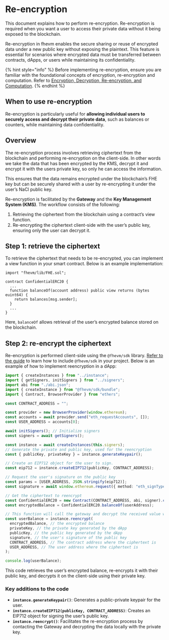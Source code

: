 # Re-encryption

This document explains how to perform re-encryption. Re-encryption is required when you want a user to access their private data without it being exposed to the blockchain.

Re-encryption in fhevm enables the secure sharing or reuse of encrypted data under a new public key without exposing the plaintext. This feature is essential for scenarios where encrypted data must be transferred between contracts, dApps, or users while maintaining its confidentiality.

{% hint style="info" %}
Before implementing re-encryption, ensure you are familiar with the foundational concepts of encryption, re-encryption and computation. Refer to [Encryption, Decryption, Re-encryption, and Computation](../d_re_ecrypt_compute.md).
{% endhint %}

## When to use re-encryption

Re-encryption is particularly useful for **allowing individual users to securely access and decrypt their private data**, such as balances or counters, while maintaining data confidentiality.

## Overview

The re-encryption process involves retrieving ciphertext from the blockchain and performing re-encryption on the client-side. In other words we take the data that has been encrypted by the KMS, decrypt it and encrypt it with the users private key, so only he can access the information.

This ensures that the data remains encrypted under the blockchain’s FHE key but can be securely shared with a user by re-encrypting it under the user’s NaCl public key.

Re-encryption is facilitated by the **Gateway** and the **Key Management System (KMS)**. The workflow consists of the following:

1. Retrieving the ciphertext from the blockchain using a contract’s view function.
2. Re-encrypting the ciphertext client-side with the user’s public key, ensuring only the user can decrypt it.

## Step 1: retrieve the ciphertext

To retrieve the ciphertext that needs to be re-encrypted, you can implement a view function in your smart contract. Below is an example implementation:

```solidity
import "fhevm/lib/FHE.sol";

contract ConfidentialERC20 {
  ...
  function balanceOf(account address) public view returns (bytes euint64) {
    return balances[msg.sender];
  }
  ...
}
```

Here, `balanceOf` allows retrieval of the user’s encrypted balance stored on the blockchain.

## Step 2: re-encrypt the ciphertext

Re-encryption is performed client-side using the `@fhevm/sdk` library. [Refer to the guide](../../frontend/webapp.md) to learn how to include `@fhevm/sdk` in your project.
Below is an example of how to implement reencryption in a dApp:

```ts
import { createInstances } from "../instance";
import { getSigners, initSigners } from "../signers";
import abi from "./abi.json";
import { createInstance } from "@fhevm/sdk/bundle";
import { Contract, BrowserProvider } from "ethers";

const CONTRACT_ADDRESS = "";

const provider = new BrowserProvider(window.ethereum);
const accounts = await provider.send("eth_requestAccounts", []);
const USER_ADDRESS = accounts[0];

await initSigners(); // Initialize signers
const signers = await getSigners();

const instance = await createInstances(this.signers);
// Generate the private and public key, used for the reencryption
const { publicKey, privateKey } = instance.generateKeypair();

// Create an EIP712 object for the user to sign.
const eip712 = instance.createEIP712(publicKey, CONTRACT_ADDRESS);

// Request the user's signature on the public key
const params = [USER_ADDRESS, JSON.stringify(eip712)];
const signature = await window.ethereum.request({ method: "eth_signTypedData_v4", params });

// Get the ciphertext to reencrypt
const ConfidentialERC20 = new Contract(CONTRACT_ADDRESS, abi, signer).connect(provider);
const encryptedBalance = ConfidentialERC20.balanceOf(userAddress);

// This function will call the gateway and decrypt the received value with the provided private key
const userBalance = instance.reencrypt(
  encryptedBalance, // the encrypted balance
  privateKey, // the private key generated by the dApp
  publicKey, // the public key generated by the dApp
  signature, // the user's signature of the public key
  CONTRACT_ADDRESS, // The contract address where the ciphertext is
  USER_ADDRESS, // The user address where the ciphertext is
);

console.log(userBalance);
```

This code retrieves the user’s encrypted balance, re-encrypts it with their public key, and decrypts it on the client-side using their private key.

### Key additions to the code

- **`instance.generateKeypair()`**: Generates a public-private keypair for the user.
- **`instance.createEIP712(publicKey, CONTRACT_ADDRESS)`**: Creates an EIP712 object for signing the user’s public key.
- **`instance.reencrypt()`**: Facilitates the re-encryption process by contacting the Gateway and decrypting the data locally with the private key.
